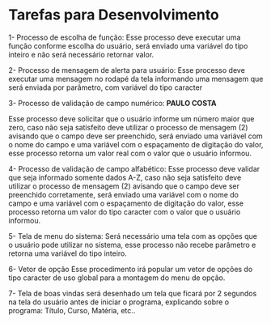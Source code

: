 # Tarefas para Desenvolvimento
1- Processo de escolha de função:
Esse processo deve executar uma função conforme escolha do usuário, será enviado uma variável do tipo inteiro e não será necessário retornar valor.

2- Processo de mensagem de alerta para usuário:
 Esse processo deve executar uma mensagem no rodapé da tela informando uma mensagem que será enviada por parâmetro, com variável do tipo caracter 

3- Processo de validação de campo numérico: **PAULO COSTA**

 Esse processo deve solicitar que o usuário informe um número maior que zero, caso não seja satisfeito deve utilizar o processo de mensagem (2) avisando que o campo deve ser preenchido, será enviado  uma variável com o nome do campo e uma variável com o espaçamento de digitação do valor, esse processo retorna um valor real com o valor que o usuário informou.

4- Processo de validação de campo alfabético:
Esse processo deve validar que seja informado somente dados A-Z, caso não seja satisfeito deve utilizar o processo de mensagem (2) avisando que o campo deve ser preenchido corretamente,  será enviado  uma variável com o nome do campo e uma variável com o espaçamento de digitação do valor, esse processo retorna um valor do tipo caracter com o valor que o usuário informou. 

5- Tela de menu do sistema:
Será necessário uma tela com as opções que o usuário pode utilizar no sistema, esse processo não recebe parâmetro e retorna uma variável do tipo inteiro.

6- Vetor de opção
Esse procedimento irá popular um vetor de opções do tipo caracter de uso global para a montagem do menu de opção.

7- Tela de boas vindas
será desenhado um tela que ficará por 2 segundos na tela do usuário antes de iniciar o programa, explicando sobre o programa: Título, Curso, Matéria, etc.. 
